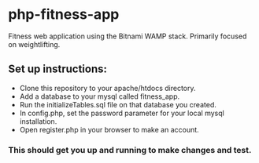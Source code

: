 # php-fitness-app
Fitness web application using the Bitnami WAMP stack. Primarily focused on weightlifting.  

## Set up instructions:  
  - Clone this repository to your apache/htdocs directory.  
  - Add a database to your mysql called fitness_app.  
  - Run the initializeTables.sql file on that database you created.  
  - In config.php, set the password parameter for your local mysql installation.  
  - Open register.php in your browser to make an account.  
### This should get you up and running to make changes and test.  
